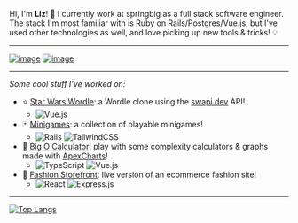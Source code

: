 Hi, I'm **Liz**! 👋 I currently work at springbig as a full stack software engineer. The stack I'm most familiar with is Ruby on Rails/Postgres/Vue.js, but I've used other technologies as well, and love picking up new tools & tricks! 💡

<hr/>

[![image](https://img.shields.io/badge/LinkedIn-0077B5?style=for-the-badge&logo=linkedin&logoColor=white)](https://www.linkedin.com/in/eawatkins/)
[![image](https://img.shields.io/badge/css--battle-profile-brightgreen?style=for-the-badge)](https://cssbattle.dev/player/eaw)

<hr/>

_Some cool stuff I've worked on:_

- ⭐ [Star Wars Wordle](https://github.com/e-a-w/star-wars-wordle): a Wordle clone using the [swapi.dev](https://swapi.dev) API!
  - ![Vue.js](https://img.shields.io/badge/vuejs-%2335495e.svg?style=flat-square&logo=vuedotjs&logoColor=%234FC08D)
- 🃏 [Minigames](https://github.com/e-a-w/minigames): a collection of playable minigames!
  - ![Rails](https://img.shields.io/badge/rails-%23CC0000.svg?style=flat-square&logo=ruby-on-rails&logoColor=white) ![TailwindCSS](https://img.shields.io/badge/tailwindcss-%2338B2AC.svg?style=flat-square&logo=tailwind-css&logoColor=white)
- 🧮 [Big O Calculator](https://github.com/e-a-w/big-o-stats): play with some complexity calculators & graphs made with [ApexCharts](https://apexcharts.com/)!
  - ![TypeScript](https://img.shields.io/badge/typescript-%23007ACC.svg?style=flat-square&logo=typescript&logoColor=white) ![Vue.js](https://img.shields.io/badge/vuejs-%2335495e.svg?style=flat-square&logo=vuedotjs&logoColor=%234FC08D)
- 👜 [Fashion Storefront](https://github.com/e-a-w/fashion-mockup): live version of an ecommerce fashion site!
  - ![React](https://img.shields.io/badge/react-%2320232a.svg?style=flat-square&logo=react&logoColor=%2361DAFB) ![Express.js](https://img.shields.io/badge/express.js-%23404d59.svg?style=flat-square&logo=express&logoColor=%2361DAFB)
  
<hr/>

[![Top Langs](https://github-readme-stats-git-master.e-a-w.vercel.app/api/top-langs/?username=e-a-w&count_private=true&langs_count=10&theme=tokyonight&layout=compact)](https://github.com/anuraghazra/github-readme-stats)
